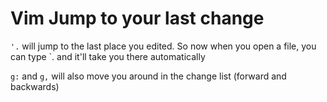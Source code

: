 # Vim Jump to your last change

`'.` will jump to the last place you edited. So now when you open a file, you can type `. and it'll
take you there automatically

`g:` and `g,` will also move you around in the change list (forward and backwards)
